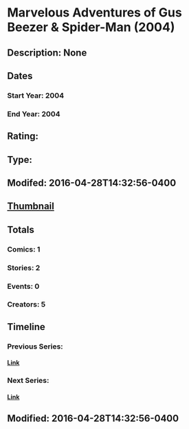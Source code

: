 # Marvelous Adventures of Gus Beezer & Spider-Man (2004)
## Description: None
## Dates
### Start Year: 2004
### End Year: 2004
## Rating: 
## Type: 
## Modifed: 2016-04-28T14:32:56-0400
## [Thumbnail](http://i.annihil.us/u/prod/marvel/i/mg/8/c0/4c362c0ec0e09.jpg)
## Totals
### Comics: 1
### Stories: 2
### Events: 0
### Creators: 5
## Timeline
### Previous Series: 
#### [Link]()
### Next Series: 
#### [Link]()
## Modified: 2016-04-28T14:32:56-0400